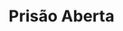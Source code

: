 ---
Numero: 181
title: Prisão Aberta
Autor: James White
Co-autor: 
Ano-de-Publicacao: 1972
Titulo-original: The Escape Orbit
Tradutor: Eurico da Fonseca
Co-tradutor: 
Ano-de-edicao: 1965
alias: James-White
Autor2-alias: 
Tradutor1-alias: Eurico-da-Fonseca
Tradutor2-alias: 
Titulo-link: 181-Prisao-Aberta
Capa: Lima de Freitas
pags: 185
Capa-link: Lima-de-Freitas
---
